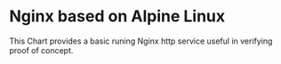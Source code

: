 # Nginx based on Alpine Linux

This Chart provides a basic runing Nginx http service useful in verifying proof of concept.

